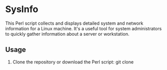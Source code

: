 # SysInfo
This Perl script collects and displays detailed system and network information for a Linux machine. It's a useful tool for system administrators to quickly gather information about a server or workstation.

## Usage

1. Clone the repository or download the Perl script:
   git clone
